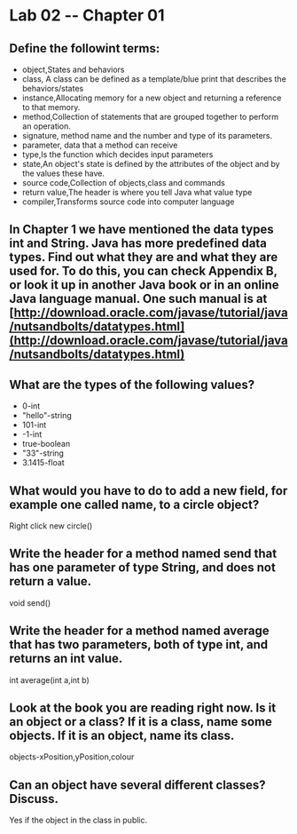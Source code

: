 # Lab 02 -- Chapter 01

## Define the followint terms:
* object,States and behaviors
* class, A class can be defined as a template/blue print that describes the behaviors/states
* instance,Allocating memory for a new object and returning a reference to that memory.
* method,Collection of statements that are grouped together to perform an operation.
* signature, method name and the number and type of its parameters.
* parameter, data that a method can receive
* type,Is the function which decides input parameters
* state,An object's state is defined by the attributes of the object and by the values these have.
* source code,Collection of objects,class and commands
* return value,The header is where you tell Java what value type
* compiler,Transforms source code into computer language

## In Chapter 1 we have mentioned the data types int and String. Java has more predefined data types. Find out what they are and what they are used for. To do this, you can check Appendix B, or look it up in another Java book or in an online Java language manual. One such manual is at [http://download.oracle.com/javase/tutorial/java/nutsandbolts/datatypes.html](http://download.oracle.com/javase/tutorial/java/nutsandbolts/datatypes.html)

## What are the types of the following values?

* 0-int
* "hello"-string
* 101-int
* -1-int
* true-boolean
* "33"-string
* 3.1415-float

## What would you have to do to add a new field, for example one called name, to a circle object?
Right click new circle()
## Write the header for a method named send that has one parameter of type String, and does not return a value.
void send()
## Write the header for a method named average that has two parameters, both of type int, and returns an int value.
int average(int a,int b)
## Look at the book you are reading right now. Is it an object or a class? If it is a class, name some objects. If it is an object, name its class.
objects-xPosition,yPosition,colour
## Can an object have several different classes? Discuss.
Yes if the object in the class in public.